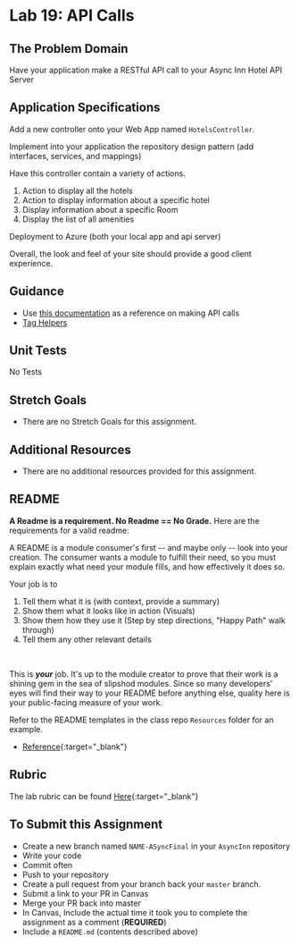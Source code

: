 # Lab 19: API Calls

## The Problem Domain

Have your application make a RESTful API call to your Async Inn Hotel API Server

## Application Specifications

Add a new controller onto your Web App named `HotelsController`.

Implement into your application the repository design pattern (add interfaces, services, and mappings)

Have this controller contain a variety of actions.
1. Action to display all the hotels
2. Action to display information about a specific hotel
3. Display information about a specific Room
4. Display the list of all amenities


Deployment to Azure (both your local app and api server)

Overall, the look and feel of your site should provide a good client experience.


## Guidance
- Use [this documentation](https://docs.microsoft.com/en-us/dotnet/csharp/tutorials/console-webapiclient) as a reference on making API calls
- [Tag Helpers](https://docs.microsoft.com/en-US/aspnet/core/mvc/views/tag-helpers/intro?view=aspnetcore-3.1)


## Unit Tests
No Tests


## Stretch Goals
- There are no Stretch Goals for this assignment.

## Additional Resources
- There are no additional resources provided for this assignment.

## README

**A Readme is a requirement. No Readme == No Grade.** 
Here are the requirements for a valid readme:

A README is a module consumer's first -- and maybe only -- look into your creation. The consumer wants a module to fulfill their need, so you must explain exactly what need your module fills, and how effectively it does so.

Your job is to

1. Tell them what it is (with context, provide a summary)
1. Show them what it looks like in action (Visuals)
1. Show them how they use it (Step by step directions, "Happy Path" walk through)
1. Tell them any other relevant details
<br />

This is ***your*** job. It's up to the module creator to prove that their work is a shining gem in the sea of slipshod modules. Since so many developers' eyes will find their way to your README before anything else, quality here is your public-facing measure of your work.

Refer to the README templates in the class repo `Resources` folder for an example. 
- [Reference](https://github.com/noffle/art-of-readme){:target="_blank"} 


## Rubric

The lab rubric can be found [Here](../../Resources/rubric){:target="_blank"} 

## To Submit this Assignment

- Create a new branch named `NAME-ASyncFinal` in your `AsyncInn` repository
- Write your code
- Commit often
- Push to your repository
- Create a pull request from your branch back your `master` branch.
- Submit a link to your PR in Canvas
- Merge your PR back into master
- In Canvas, Include the actual time it took you to complete the assignment as a comment (**REQUIRED**)
- Include a `README.md` (contents described above)